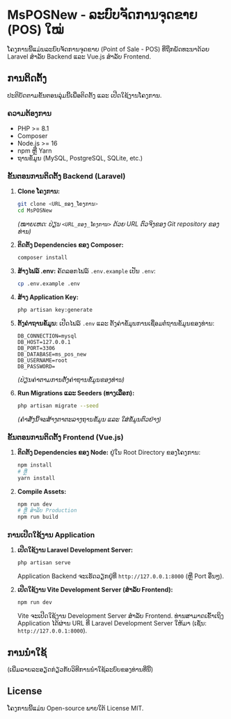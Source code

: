 # MsPOSNew - ລະບົບຈັດການຈຸດຂາຍ (POS) ໃໝ່

ໂຄງການນີ້ແມ່ນລະບົບຈັດການຈຸດຂາຍ (Point of Sale - POS) ທີ່ຖືກພັດທະນາດ້ວຍ Laravel ສຳລັບ Backend ແລະ Vue.js ສຳລັບ Frontend.

## ການຕິດຕັ້ງ

ປະຕິບັດຕາມຂັ້ນຕອນລຸ່ມນີ້ເພື່ອຕິດຕັ້ງ ແລະ ເປີດໃຊ້ງານໂຄງການ.

### ຄວາມຕ້ອງການ

*   PHP >= 8.1
*   Composer
*   Node.js >= 16
*   npm ຫຼື Yarn
*   ຖານຂໍ້ມູນ (MySQL, PostgreSQL, SQLite, etc.)

### ຂັ້ນຕອນການຕິດຕັ້ງ Backend (Laravel)

1.  **Clone ໂຄງການ:**
    ```bash
    git clone <URL_ຂອງ_ໂຄງການ>
    cd MsPOSNew
    ```
    *(ໝາຍເຫດ: ປ່ຽນ `<URL_ຂອງ_ໂຄງການ>` ດ້ວຍ URL ຕົວຈິງຂອງ Git repository ຂອງທ່ານ)*

2.  **ຕິດຕັ້ງ Dependencies ຂອງ Composer:**
    ```bash
    composer install
    ```

3.  **ສ້າງໄຟລ໌ .env:**
    ຄັດລອກໄຟລ໌ `.env.example` ເປັນ `.env`:
    ```bash
    cp .env.example .env
    ```

4.  **ສ້າງ Application Key:**
    ```bash
    php artisan key:generate
    ```

5.  **ຕັ້ງຄ່າຖານຂໍ້ມູນ:**
    ເປີດໄຟລ໌ `.env` ແລະ ຕັ້ງຄ່າຂໍ້ມູນການເຊື່ອມຕໍ່ຖານຂໍ້ມູນຂອງທ່ານ:
    ```
    DB_CONNECTION=mysql
    DB_HOST=127.0.0.1
    DB_PORT=3306
    DB_DATABASE=ms_pos_new
    DB_USERNAME=root
    DB_PASSWORD=
    ```
    *(ປ່ຽນຄ່າຕາມການຕັ້ງຄ່າຖານຂໍ້ມູນຂອງທ່ານ)*

6.  **Run Migrations ແລະ Seeders (ທາງເລືອກ):**
    ```bash
    php artisan migrate --seed
    ```
    *(ຄຳສັ່ງນີ້ຈະສ້າງຕາຕະລາງຖານຂໍ້ມູນ ແລະ ໃສ່ຂໍ້ມູນຕົວຢ່າງ)*

### ຂັ້ນຕອນການຕິດຕັ້ງ Frontend (Vue.js)

1.  **ຕິດຕັ້ງ Dependencies ຂອງ Node:**
    ຢູ່ໃນ Root Directory ຂອງໂຄງການ:
    ```bash
    npm install
    # ຫຼື
    yarn install
    ```

2.  **Compile Assets:**
    ```bash
    npm run dev
    # ຫຼື ສຳລັບ Production
    npm run build
    ```

### ການເປີດໃຊ້ງານ Application

1.  **ເປີດໃຊ້ງານ Laravel Development Server:**
    ```bash
    php artisan serve
    ```
    Application Backend ຈະເຮັດວຽກຢູ່ທີ່ `http://127.0.0.1:8000` (ຫຼື Port ອື່ນໆ).

2.  **ເປີດໃຊ້ງານ Vite Development Server (ສຳລັບ Frontend):**
    ```bash
    npm run dev
    ```
    Vite ຈະເປີດໃຊ້ງານ Development Server ສຳລັບ Frontend. ທ່ານສາມາດເຂົ້າເຖິງ Application ໄດ້ຜ່ານ URL ທີ່ Laravel Development Server ໃຫ້ມາ (ເຊັ່ນ: `http://127.0.0.1:8000`).

## ການນຳໃຊ້

(ເພີ່ມລາຍລະອຽດກ່ຽວກັບວິທີການນຳໃຊ້ລະບົບຂອງທ່ານທີ່ນີ້)

## License

ໂຄງການນີ້ແມ່ນ Open-source ພາຍໃຕ້ License MIT.